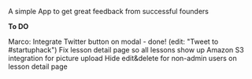 A simple App to get great feedback from successful founders


__To DO__

Marco:
Integrate Twitter button on modal - done! (edit: "Tweet to #startuphack")
Fix lesson detail page so all lessons show up
Amazon S3 integration for picture upload
Hide edit&delete for non-admin users on lesson detail page

